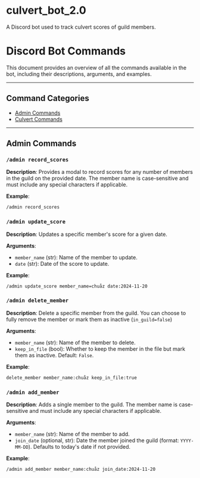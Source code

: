 # culvert_bot_2.0
A Discord bot used to track culvert scores of guild members.

# Discord Bot Commands

This document provides an overview of all the commands available in the bot, including their descriptions, arguments, and examples.

---

## Command Categories
- [Admin Commands](#admin-commands)
- [Culvert Commands](#culvert-commands)

---

## Admin Commands

### `/admin record_scores`
**Description**: Provides a modal to record scores for any number of members in the guild on the provided date. The member name is case-sensitive and must include any special characters if applicable.

**Example**:
```bash
/admin record_scores
```

### `/admin update_score`
**Description**: Updates a specific member's score for a given date.

**Arguments**:
- `member_name` (str): Name of the member to update.
- `date` (str): Date of the score to update.

**Example**:
```bash
/admin update_score member_name=chuåz date:2024-11-20
```

### `/admin delete_member`
**Description**: Delete a specific member from the guild. You can choose to fully remove the member or mark them as inactive (`in_guild=false`)

**Arguments**:
- `member_name` (str): Name of the member to delete.
- `keep_in_file` (bool): Whether to keep the member in the file but mark them as inactive. Default: `False`.

**Example**:
```bash
delete_member member_name:chuåz keep_in_file:true
```

### `/admin add_member`
**Description**: Adds a single member to the guild. The member name is case-sensitive and must include any special characters if applicable.

**Arguments**:
- `member_name` (str): Name of the member to add.
- `join_date` (optional, str): Date the member joined the guild (format: `YYYY-MM-DD`). Defaults to today's date if not provided.

**Example**:
```bash
/admin add_member member_name:chuåz join_date:2024-11-20


